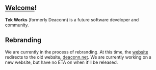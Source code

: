 ## [Welcome](https://tekworks.net)!
**Tek Works** (formerly Deaconn) is a future software developer and community.

## Rebranding
We are currently in the process of rebranding. At this time, the [website](https://tekworks.net) redirects to the old website, [deaconn.net](https://deaconn.net). We are currently working on a new website, but have no ETA on when it'll be released.
